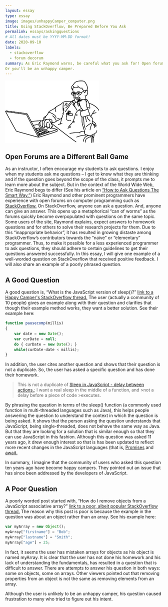 ```yaml
---
layout: essay
type: essay
image: images/unhappyCamper_computer.png
title: Using StackOverflow, Be Prepared Before You Ask
permalink: essays/askingquestions
# All dates must be YYYY-MM-DD format!
date: 2020-09-10
labels:
  - stackoverflow
  - forum decorum
summary: As Eric Raymond warns, be careful what you ask for! Open forums like StackOverflow are great for the novice programmer. But don't ask "novice" questions.
Or you'll be an unhappy camper.
---
```

<img width="300" style="display:inline" src="../images/happyProgrammer.png">

## Open Forums are a Different Ball Game
As an instructor, I often encourage my students to ask questions. I enjoy when my students ask me questions – I get to know what they are thinking and if the question goes beyond the scope of the class, it prompts me to learn more about the subject. But in the context of the World Wide Web, Eric Raymond begs to differ (See his article on [“How to Ask Questions The Smart Way.”](http://www.catb.org/esr/faqs/smart-questions.html#homework)) Eric Raymond and other prominent programmers have experience with open forums on computer programming such as [StackOverflow.](https://stackoverflow.com/) On StackOverflow, anyone can ask a question. And, anyone can give an answer. This opens up a metaphorical “can of worms” as the forums quickly become overpopulated with questions on the same topic. Some users of the site, Raymond explains, expect answers to homework questions and for others to solve their research projects for them. Due to this “inappropriate behavior”, it has resulted in growing distaste among StackOverflow’s contributors towards the “naïve” or “elementary” programmer. Thus, to make it possible for a less experienced programmer to ask questions, they should adhere to certain guidelines to get their questions answered successfully. In this essay, I will give one example of a well-worded question on StackOverflow that received positive feedback. I will also share an example of a poorly phrased question.

## A Good Question
A good question is, “What is the JavaScript version of sleep()?” [link to a Happy Camper's StackOverflow thread.](https://stackoverflow.com/questions/951021/what-is-the-javascript-version-of-sleep) The user (actually a community of 10 people) gives an example along with their question and clarifies that though their example method works, they want a better solution. See their example here:
```js
function pausecomp(millis)
{
    var date = new Date();
    var curDate = null;
    do { curDate = new Date(); }
    while(curDate-date < millis);
}
```
In addition, the user cites another question and shows that their question is not a duplicate. So, the user has asked a specific question and has done their homework.

>This is not a duplicate of [Sleep in JavaScript - delay between actions.](https://stackoverflow.com/questions/758688/sleep-in->javascript-delay-between-actions); I want a real sleep in the middle of a function, and >not a delay before a piece of code >executes.

By phrasing the question in terms of the sleep() function (a commonly used function in multi-threaded languages such as Java), this helps people answering the question to understand the context in which the question is being asked. It shows that the person asking the question understands that JavaScript, being single-threaded, does not behave the same way as Java. But that they are looking for a solution that is similar enough so that they can use JavaScript in this fashion. Although this question was asked 11 years ago, it drew enough interest so that is has been updated to reflect more recent changes in the JavaScript languages (that is, [Promises](https://developer.mozilla.org/en-US/docs/Web/JavaScript/Guide/Using_promises) and [await.](https://developer.mozilla.org/en-US/docs/Web/JavaScript/Reference/Operators/await)

In summary, I imagine that the community of users who asked this question ten years ago have become happy campers. They pointed out an issue that has since been addressed by the developers of JavaScript.

## A Poor Question
A poorly worded post started with, “How do I remove objects from a JavaScript associative array?” [link to a poor, albeit popular StackOverflow thread.](https://stackoverflow.com/questions/346021/how-do-i-remove-objects-from-a-javascript-associative-array/346022#346022) The reason why this post is poor is because the example in the question was about an object rather than an array. See his example here:
```js
var myArray = new Object();
myArray["firstname"] = "Bob";
myArray["lastname"] = "Smith";
myArray["age"] = 25;
```
In fact, it seems the user has mistaken arrays for objects as his object is named myArray. It is clear that the user has not done his homework and his lack of understanding the fundamentals, has resulted in a question that is difficult to answer. There are attempts to answer his question in both ways: some on objects, some on arrays. Other viewers pointed out that removing properties from an object is not the same as removing elements from an array.

Although the user is unlikely to be an unhappy camper, his question caused frustration to many who tried to figure out his intent.
